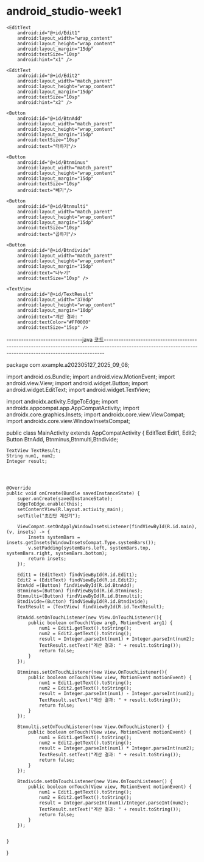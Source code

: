 # android_studio-week1


<?xml version="1.0" encoding="utf-8"?>
<LinearLayout android:orientation="vertical"
    xmlns:android="http://schemas.android.com/apk/res/android"
    xmlns:app="http://schemas.android.com/apk/res-auto"
    xmlns:tools="http://schemas.android.com/tools"
    android:id="@+id/main"
    android:layout_width="match_parent"
    android:layout_height="match_parent"
    tools:context=".MainActivity">

    <EditText
        android:id="@+id/Edit1"
        android:layout_width="wrap_content"
        android:layout_height="wrap_content"
        android:layout_margin="15dp"
        android:textSize="10sp"
        android:hint="x1" />

    <EditText
        android:id="@+id/Edit2"
        android:layout_width="match_parent"
        android:layout_height="wrap_content"
        android:layout_margin="15dp"
        android:textSize="10sp"
        android:hint="x2" />

    <Button
        android:id="@+id/BtnAdd"
        android:layout_width="match_parent"
        android:layout_height="wrap_content"
        android:layout_margin="15dp"
        android:textSize="10sp"
        android:text="더하기"/>

    <Button
        android:id="@+id/Btnminus"
        android:layout_width="match_parent"
        android:layout_height="wrap_content"
        android:layout_margin="15dp"
        android:textSize="10sp"
        android:text="빼기"/>

    <Button
        android:id="@+id/Btnmulti"
        android:layout_width="match_parent"
        android:layout_height="wrap_content"
        android:layout_margin="15dp"
        android:textSize="10sp"
        android:text="곱하기"/>

    <Button
        android:id="@+id/Btndivide"
        android:layout_width="match_parent"
        android:layout_height="wrap_content"
        android:layout_margin="15dp"
        android:text="나누기"
        android:textSize="10sp" />

    <TextView
        android:id="@+id/TextResult"
        android:layout_width="378dp"
        android:layout_height="wrap_content"
        android:layout_margin="10dp"
        android:text="계산 결과: "
        android:textColor="#FF0000"
        android:textSize="15sp" />

</LinearLayout>
-------------------------------java 코드------------------------------------------------------------------------------------------------------------------------------------------------------------

package com.example.a202305127_2025_09_08;

import android.os.Bundle;
import android.view.MotionEvent;
import android.view.View;
import android.widget.Button;
import android.widget.EditText;
import android.widget.TextView;

import androidx.activity.EdgeToEdge;
import androidx.appcompat.app.AppCompatActivity;
import androidx.core.graphics.Insets;
import androidx.core.view.ViewCompat;
import androidx.core.view.WindowInsetsCompat;

public class MainActivity extends AppCompatActivity {
    EditText Edit1, Edit2;
    Button BtnAdd, Btnminus,Btnmulti,Btndivide;

    TextView TextResult;
    String num1, num2;
    Integer result;




    @Override
    public void onCreate(Bundle savedInstanceState) {
        super.onCreate(savedInstanceState);
        EdgeToEdge.enable(this);
        setContentView(R.layout.activity_main);
        setTitle("초간단 계산기");

        ViewCompat.setOnApplyWindowInsetsListener(findViewById(R.id.main), (v, insets) -> {
            Insets systemBars = insets.getInsets(WindowInsetsCompat.Type.systemBars());
            v.setPadding(systemBars.left, systemBars.top, systemBars.right, systemBars.bottom);
            return insets;
        });

        Edit1 = (EditText) findViewById(R.id.Edit1);
        Edit2 = (EditText) findViewById(R.id.Edit2);
        BtnAdd =(Button) findViewById(R.id.BtnAdd);
        Btnminus=(Button) findViewById(R.id.Btnminus);
        Btnmulti=(Button) findViewById(R.id.Btnmulti);
        Btndivide=(Button) findViewById(R.id.Btndivide);
        TextResult = (TextView) findViewById(R.id.TextResult);

        BtnAdd.setOnTouchListener(new View.OnTouchListener(){
            public boolean onTouch(View argO, MotionEvent arg1) {
                num1 = Edit1.getText().toString();
                num2 = Edit2.getText().toString();
                result = Integer.parseInt(num1) + Integer.parseInt(num2);
                TextResult.setText("계산 결과: " + result.toString());
                return false;
            }
        });

        Btnminus.setOnTouchListener(new View.OnTouchListener(){
            public boolean onTouch(View view, MotionEvent motionEvent) {
                num1 = Edit1.getText().toString();
                num2 = Edit2.getText().toString();
                result = Integer.parseInt(num1) - Integer.parseInt(num2);
                TextResult.setText("계산 결과: " + result.toString());
                return false;
            }
        });

        Btnmulti.setOnTouchListener(new View.OnTouchListener() {
            public boolean onTouch(View view, MotionEvent motionEvent) {
                num1 = Edit1.getText().toString();
                num2 = Edit2.getText().toString();
                result = Integer.parseInt(num1) * Integer.parseInt(num2);
                TextResult.setText("계산 결과: " + result.toString());
                return false;
            }
        });

        Btndivide.setOnTouchListener(new View.OnTouchListener() {
            public boolean onTouch(View view, MotionEvent motionEvent) {
                num1 = Edit1.getText().toString();
                num2 = Edit2.getText().toString();
                result = Integer.parseInt(num1)/Integer.parseInt(num2);
                TextResult.setText("계산 결과: " + result.toString());
                return false;
            }
        });


    }
}





